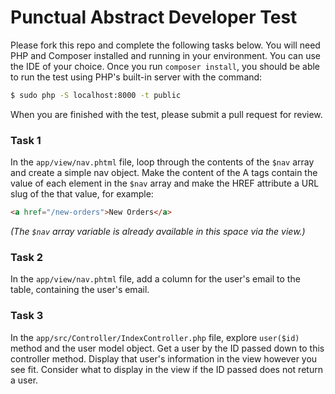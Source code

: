 # Punctual Abstract Developer Test

Please fork this repo and complete the following tasks below. You will need PHP and Composer
installed and running in your environment. You can use the IDE of your choice. Once you run 
`composer install`, you should be able to run the test using PHP's built-in server with the command:

```bash
$ sudo php -S localhost:8000 -t public
```

When you are finished with the test, please submit a pull request for review.

### Task 1

In the `app/view/nav.phtml` file, loop through the contents of the `$nav` array and create
a simple nav object. Make the content of the A tags contain the value of each element in
the `$nav` array and make the HREF attribute a URL slug of the that value, for example:

```html
<a href="/new-orders">New Orders</a>
```

*(The `$nav` array variable is already available in this space via the view.)*

### Task 2

In the `app/view/nav.phtml` file, add a column for the user's email to the table,
containing the user's email.

### Task 3

In the `app/src/Controller/IndexController.php` file, explore `user($id)` method and the
user model object. Get a user by the ID passed down to this controller method. Display
that user's information in the view however you see fit. Consider what to display in the
view if the ID passed does not return a user.

